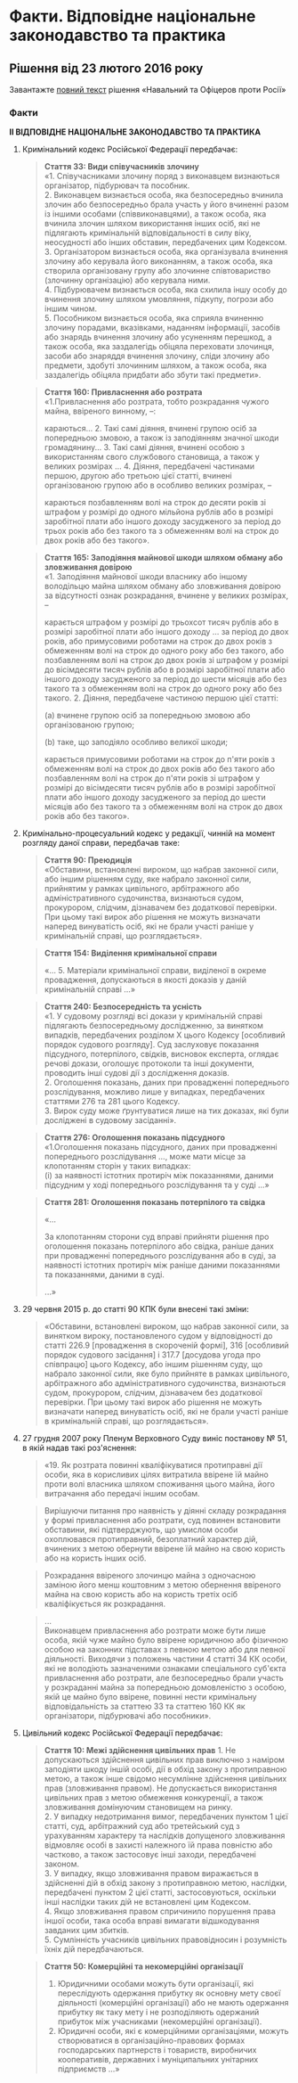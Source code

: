 # Факти. Відповідне національне законодавство та практика

## Рішення від 23 лютого 2016 року

Завантажте [повний текст](https://github.com/EducationalEra/hrights/tree/074987dc9b7a25cbe07b11db60eef1e48a6109fb/1/Attachment_4221281000000625005_CASE_OF_NAVALNYY_AND_OFITSEROV_v.RUSSIA_ukr.pdf) рішення «Навальний та Офіцеров проти Росії»

### Факти

**II ВІДПОВІДНЕ НАЦІОНАЛЬНЕ ЗАКОНОДАВСТВО ТА ПРАКТИКА**

1. Кримінальний кодекс Російської Федерації передбачає:

   > **Стаття 33: Види співучасників злочину**  
   >  «1. Співучасниками злочину поряд з виконавцем визнаються організатор, підбурювач та пособник.  
   >  2. Виконавцем визнається особа, яка безпосередньо вчинила злочин або безпосередньо брала участь у його вчиненні разом із іншими особами \(співвиконавцями\), а також особа, яка вчинила злочин шляхом використання інших осіб, які не підлягають кримінальній відповідальності в силу віку, неосудності або інших обставин, передбачених цим Кодексом.  
   >  3. Організатором визнається особа, яка організувала вчинення злочину або керувала його виконанням, а також особа, яка створила організовану групу або злочинне співтовариство \(злочинну організацію\) або керувала ними.  
   >  4. Підбурювачем визнається особа, яка схилила іншу особу до вчинення злочину шляхом умовляння, підкупу, погрози або іншим чином.  
   >  5. Пособником визнається особа, яка сприяла вчиненню злочину порадами, вказівками, наданням інформації, засобів або знарядь вчинення злочину або усуненням перешкод, а також особа, яка заздалегідь обіцяла переховати злочинця, засоби або знаряддя вчинення злочину, сліди злочину або предмети, здобуті злочинним шляхом, а також особа, яка заздалегідь обіцяла придбати або збути такі предмети».

   > **Стаття 160: Привласнення або розтрата**  
   >  «1.Привласнення або розтрата, тобто розкрадання чужого майна, ввіреного винному, –:  
   >
   >
   > караються... 2. Такі самі діяння, вчинені групою осіб за попередньою змовою, а також із заподіянням значної шкоди громадянину... 3. Такі самі діяння, вчинені особою з використанням свого службового становища, а також у великих розмірах ... 4. Діяння, передбачені частинами першою, другою або третьою цієї статті, вчинені організованою групою або в особливо великих розмірах, –
   >
   > караються позбавленням волі на строк до десяти років зі штрафом у розмірі до одного мільйона рублів або в розмірі заробітної плати або іншого доходу засудженого за період до трьох років або без такого та з обмеженням волі на строк до двох років або без такого».

   > **Стаття 165:  Заподіяння майнової шкоди шляхом обману або зловживання довірою**  
   >  «1.  Заподіяння майнової шкоди власнику або іншому володільцю майна шляхом обману або зловживання довірою за відсутності ознак розкрадання, вчинене у великих розмірах, –
   >
   > карається штрафом у розмірі до трьохсот тисяч рублів або в розмірі заробітної плати або іншого доходу … за період до двох років, або примусовими роботами на строк до двох років з обмеженням волі на строк до одного року або без такого, або позбавленням волі на строк до двох років зі штрафом у розмірі до вісімдесяти тисяч рублів або в розмірі заробітної плати або іншого доходу засудженого за період до шести місяців або без такого та з обмеженням волі на строк до одного року або без такого. 2. Діяння, передбачене частиною першою цієї статті:  
   >
   >
   > \(a\) вчинене групою осіб за попередньою змовою або організованою групою;
   >
   > \(b\) таке, що заподіяло особливо великої шкоди;
   >
   > карається примусовими роботами на строк до п'яти років з обмеженням волі на строк до двох років або без такого або позбавленням волі на строк до п'яти років зі штрафом у розмірі до вісімдесяти тисяч рублів або в розмірі заробітної плати або іншого доходу засудженого за період до шести місяців або без такого та з обмеженням волі на строк до двох років або без такого».

2. Кримінально-процесуальний кодекс у редакції, чинній на момент розгляду даної справи, передбачав таке:

   > **Стаття 90:  Преюдиція**  
   >  «Обставини, встановлені вироком, що набрав законної сили, або іншим рішенням суду, яке набрало законної сили, прийнятим у рамках цивільного, арбітражного або адміністративного судочинства, визнаються судом, прокурором, слідчим, дізнавачем без додаткової перевірки. При цьому такі вирок або рішення не можуть визначати наперед винуватість осіб, які не брали участі раніше у кримінальній справі, що розглядається».

   > **Стаття 154:  Виділення кримінальної справи**  
   >
   >
   > «... 5. Матеріали кримінальної справи, виділеної в окреме провадження, допускаються в якості доказів у даній кримінальній справі ...»

   > **Стаття 240:  Безпосередність та усність**  
   >  «1.  У судовому розгляді всі докази у кримінальній справі підлягають безпосередньому дослідженню, за винятком випадків, передбачених розділом X цього Кодексу \[особливий порядок судового розгляду\]. Суд заслуховує показання підсудного, потерпілого, свідків, висновок експерта, оглядає речові докази, оголошує протоколи та інші документи, проводить інші судові дії з дослідження доказів.  
   >  2. Оголошення показань, даних при провадженні попереднього розслідування, можливо лише у випадках, передбачених статтями 276 та 281 цього Кодексу.  
   >  3. Вирок суду може ґрунтуватися лише на тих доказах, які були досліджені в судовому засіданні».

   > **Стаття 276:  Оголошення показань підсудного**  
   >  «1.Оголошення показань підсудного, даних при провадженні попереднього розслідування ..., може мати місце за клопотанням сторін у таких випадках:  
   >  \(i\)  за наявності істотних протиріч між показаннями, даними підсудним у ході попереднього розслідування та у суді  ...»

   > **Стаття 281:  Оголошення показань потерпілого та свідка**  
   >
   >
   > «...
   >
   > За клопотанням сторони суд вправі прийняти рішення про оголошення показань потерпілого або свідка, раніше даних при провадженні попереднього розслідування або в суді, за наявності істотних протиріч між раніше даними показаннями та показаннями, даними в суді.
   >
   > ...»

3. 29 червня 2015 р. до статті 90 КПК були внесені такі зміни:

   > «Обставини, встановлені вироком, що набрав законної сили, за винятком вироку, постановленого судом у відповідності до статті 226.9 \[провадження в скороченій формі\], 316 \[особливий порядок судового засідання\] і 317.7 \[досудова угода про співпрацю\] цього Кодексу, або іншим рішенням суду, що набрало законної сили, яке було прийняте в рамках цивільного, арбітражного або адміністративного судочинства, визнаються судом, прокурором, слідчим, дізнавачем без додаткової перевірки. При цьому такі вирок або рішення не можуть визначати наперед винуватість осіб, які не брали участі раніше в кримінальній справі, що розглядається».

4. 27 грудня 2007 року Пленум Верховного Суду виніс постанову № 51, в якій надав такі роз'яснення:

   > «19.  Як розтрата повинні кваліфікуватися протиправні дії особи, яка в корисливих цілях витратила ввірене їй майно проти волі власника шляхом споживання цього майна, його витрачання або передачі іншим особам.

   > Вирішуючи питання про наявність у діянні складу розкрадання у формі привласнення або розтрати, суд повинен встановити обставини, які підтверджують, що умислом особи охоплювався протиправний, безоплатний характер дій, вчинених з метою обернути ввірене їй майно на свою користь або на користь інших осіб.

   > Розкрадання ввіреного злочинцю майна з одночасною заміною його менш коштовним з метою обернення ввіреного майна на свою користь або на користь третіх осіб кваліфікується як розкрадання.

   > ...  
   >  Виконавцем привласнення або розтрати може бути лише особа, якій чуже майно було ввірене юридичною або фізичною особою на законних підставах з певною метою або для певної діяльності. Виходячи з положень частини 4 статті 34 КК особи, які не володіють зазначеними ознаками спеціального суб'єкта привласнення або розтрати, але безпосередньо брали участь у розкраданні майна за попередньою домовленістю з особою, якій це майно було ввірене, повинні нести кримінальну відповідальність за статтею 33 та статтею 160 КК як організатори, підбурювачі або пособники».

5. Цивільний кодекс Російської Федерації передбачає:

   > **Стаття 10: Межі здійснення цивільних прав** 1. Не допускаються здійснення цивільних прав виключно з наміром заподіяти шкоду іншій особі, дії в обхід закону з протиправною метою, а також інше свідомо несумлінне здійснення цивільних прав \(зловживання правом\). Не допускається використання цивільних прав з метою обмеження конкуренції, а також зловживання домінуючим становищем на ринку.  
   >  2. У випадку недотримання вимог, передбачених пунктом 1 цієї статті, суд, арбітражний суд або третейський суд з урахуванням характеру та наслідків допущеного зловживання відмовляє особі в захисті належного їй права повністю або частково, а також застосовує інші заходи, передбачені законом.  
   >  3. У випадку, якщо зловживання правом виражається в здійсненні дій в обхід закону з протиправною метою, наслідки, передбачені пунктом 2 цієї статті, застосовуються, оскільки інші наслідки таких дій не встановлені цим Кодексом.  
   >  4. Якщо зловживання правом спричинило порушення права іншої особи, така особа вправі вимагати відшкодування завданих цим збитків.  
   >  5. Сумлінність учасників цивільних правовідносин і розумність їхніх дій передбачаються.

   > **Стаття 50:  Комерційні та некомерційні організації**  
   >  1. Юридичними особами можуть бути організації, які переслідують одержання прибутку як основну мету своєї діяльності \(комерційні організації\) або не мають одержання прибутку як таку мету і не розподіляють одержаний прибуток між учасниками \(некомерційні організації\).  
   >  2. Юридичні особи, які є комерційними організаціями, можуть створюватися в організаційно-правових формах господарських партнерств і товариств, виробничих кооперативів, державних і муніципальних унітарних підприємств  ...»

